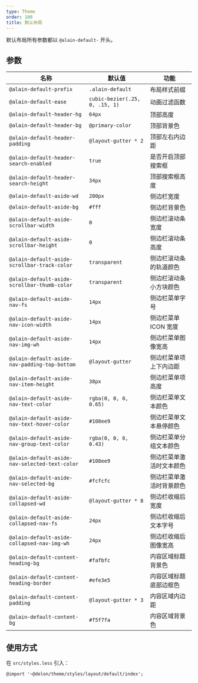 ```yaml
---
type: Theme
order: 100
title: 默认布局
---
```


默认布局所有参数都以 `@alain-default-` 开头。

## 参数

| 名称                                           | 默认值                         | 功能                     |
| ---------------------------------------------- | ------------------------------ | ------------------------ |
| `@alain-default-prefix`                        | `.alain-default`               | 布局样式前缀             |
| `@alain-default-ease`                          | `cubic-bezier(.25, 0, .15, 1)` | 动画过滤函数             |
| `@alain-default-header-hg`                     | `64px`                         | 顶部高度                 |
| `@alain-default-header-bg`                     | `@primary-color`               | 顶部背景色               |
| `@alain-default-header-padding`                | `@layout-gutter * 2`           | 顶部左右内边距           |
| `@alain-default-header-search-enabled`         | `true`                         | 是否开启顶部搜索框       |
| `@alain-default-header-search-height`          | `34px`                         | 顶部搜索框高度           |
| `@alain-default-aside-wd`                      | `200px`                        | 侧边栏宽度               |
| `@alain-default-aside-bg`                      | `#fff`                         | 侧边栏背景色             |
| `@alain-default-aside-scrollbar-width`         | `0`                            | 侧边栏滚动条宽度         |
| `@alain-default-aside-scrollbar-height`        | `0`                            | 侧边栏滚动条高度         |
| `@alain-default-aside-scrollbar-track-color`   | `transparent`                  | 侧边栏滚动条的轨道颜色   |
| `@alain-default-aside-scrollbar-thumb-color`   | `transparent`                  | 侧边栏滚动条小方块颜色   |
| `@alain-default-aside-nav-fs`                  | `14px`                         | 侧边栏菜单字号           |
| `@alain-default-aside-nav-icon-width`          | `14px`                         | 侧边栏菜单 ICON 宽度     |
| `@alain-default-aside-nav-img-wh`              | `14px`                         | 侧边栏菜单图像宽高       |
| `@alain-default-aside-nav-padding-top-bottom`  | `@layout-gutter`               | 侧边栏菜单项上下内边距   |
| `@alain-default-aside-nav-item-height`         | `38px`                         | 侧边栏菜单项高度         |
| `@alain-default-aside-nav-text-color`          | `rgba(0, 0, 0, 0.65)`          | 侧边栏菜单文本颜色       |
| `@alain-default-aside-nav-text-hover-color`    | `#108ee9`                      | 侧边栏菜单文本悬停颜色   |
| `@alain-default-aside-nav-group-text-color`    | `rgba(0, 0, 0, 0.43)`          | 侧边栏菜单分组文本颜色   |
| `@alain-default-aside-nav-selected-text-color` | `#108ee9`                      | 侧边栏菜单激活时文本颜色 |
| `@alain-default-aside-nav-selected-bg`         | `#fcfcfc`                      | 侧边栏菜单激活时背景颜色 |
| `@alain-default-aside-collapsed-wd`            | `@layout-gutter * 8`           | 侧边栏收缩后宽度         |
| `@alain-default-aside-collapsed-nav-fs`        | `24px`                         | 侧边栏收缩后文本字号     |
| `@alain-default-aside-collapsed-nav-img-wh`    | `24px`                         | 侧边栏收缩后图像宽高     |
| `@alain-default-content-heading-bg`            | `#fafbfc`                      | 内容区域标题背景色       |
| `@alain-default-content-heading-border`        | `#efe3e5`                      | 内容区域标题底部边框色   |
| `@alain-default-content-padding`               | `@layout-gutter * 3`           | 内容区域内边距           |
| `@alain-default-content-bg`                    | `#f5f7fa`                      | 内容区域背景色           |

## 使用方式

在 `src/styles.less` 引入：

```less
@import '~@delon/theme/styles/layout/default/index';
```
